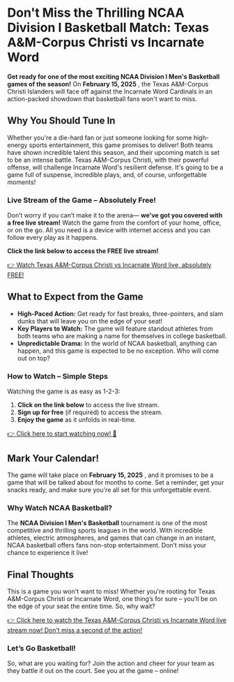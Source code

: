 # Don't Miss the Thrilling NCAA Division I Basketball Match: Texas A&M-Corpus Christi vs Incarnate Word

**Get ready for one of the most exciting NCAA Division I Men's Basketball games of the season!** On **February 15, 2025** , the Texas A&M-Corpus Christi Islanders will face off against the Incarnate Word Cardinals in an action-packed showdown that basketball fans won't want to miss.

## Why You Should Tune In

Whether you're a die-hard fan or just someone looking for some high-energy sports entertainment, this game promises to deliver! Both teams have shown incredible talent this season, and their upcoming match is set to be an intense battle. Texas A&M-Corpus Christi, with their powerful offense, will challenge Incarnate Word's resilient defense. It's going to be a game full of suspense, incredible plays, and, of course, unforgettable moments!

### Live Stream of the Game – Absolutely Free!

Don’t worry if you can’t make it to the arena— **we've got you covered with a free live stream!** Watch the game from the comfort of your home, office, or on the go. All you need is a device with internet access and you can follow every play as it happens.

**Click the link below to access the FREE live stream!**

[👉 Watch Texas A&M-Corpus Christi vs Incarnate Word live, absolutely FREE!](https://tinyurl.com/livestreamfreeo?st=Texas+A+and+M-Corpus+Christi+vs+Incarnat&si=ghc)

## What to Expect from the Game

- **High-Paced Action:** Get ready for fast breaks, three-pointers, and slam dunks that will leave you on the edge of your seat!
- **Key Players to Watch:** The game will feature standout athletes from both teams who are making a name for themselves in college basketball.
- **Unpredictable Drama:** In the world of NCAA basketball, anything can happen, and this game is expected to be no exception. Who will come out on top?

### How to Watch – Simple Steps

Watching the game is as easy as 1-2-3:

1. **Click on the link below** to access the live stream.
2. **Sign up for free** (if required) to access the stream.
3. **Enjoy the game** as it unfolds in real-time.

[👉 Click here to start watching now! 🎉](https://tinyurl.com/livestreamfreeo?st=Texas+A+and+M-Corpus+Christi+vs+Incarnat&si=ghc)

## Mark Your Calendar!

The game will take place on **February 15, 2025** , and it promises to be a game that will be talked about for months to come. Set a reminder, get your snacks ready, and make sure you're all set for this unforgettable event.

### Why Watch NCAA Basketball?

The **NCAA Division I Men's Basketball** tournament is one of the most competitive and thrilling sports leagues in the world. With incredible athletes, electric atmospheres, and games that can change in an instant, NCAA basketball offers fans non-stop entertainment. Don’t miss your chance to experience it live!

## Final Thoughts

This is a game you won't want to miss! Whether you're rooting for Texas A&M-Corpus Christi or Incarnate Word, one thing’s for sure – you’ll be on the edge of your seat the entire time. So, why wait?

[👉 Click here to watch the Texas A&M-Corpus Christi vs Incarnate Word live stream now! Don’t miss a second of the action!](https://tinyurl.com/livestreamfreeo?st=Texas+A+and+M-Corpus+Christi+vs+Incarnat&si=ghc)

### Let’s Go Basketball!

So, what are you waiting for? Join the action and cheer for your team as they battle it out on the court. See you at the game – online!
